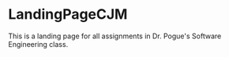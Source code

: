 # LandingPageCJM
This is a landing page for all assignments in Dr. Pogue's Software Engineering class.
